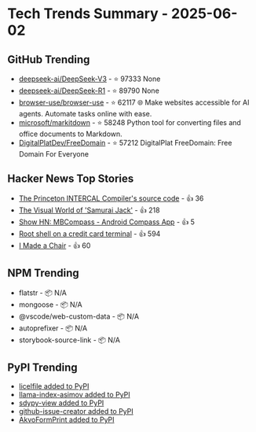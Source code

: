 # Tech Trends Summary - 2025-06-02

## GitHub Trending
- [deepseek-ai/DeepSeek-V3](https://github.com/deepseek-ai/DeepSeek-V3) - ⭐ 97333
  None
- [deepseek-ai/DeepSeek-R1](https://github.com/deepseek-ai/DeepSeek-R1) - ⭐ 89790
  None
- [browser-use/browser-use](https://github.com/browser-use/browser-use) - ⭐ 62117
  🌐 Make websites accessible for AI agents. Automate tasks online with ease.
- [microsoft/markitdown](https://github.com/microsoft/markitdown) - ⭐ 58248
  Python tool for converting files and office documents to Markdown.
- [DigitalPlatDev/FreeDomain](https://github.com/DigitalPlatDev/FreeDomain) - ⭐ 57212
  DigitalPlat FreeDomain: Free Domain For Everyone

## Hacker News Top Stories
- [The Princeton INTERCAL Compiler's source code](https://esoteric.codes/blog/published-for-the-first-time-the-original-intercal72-compiler-code) - 👍 36
- [The Visual World of 'Samurai Jack'](https://animationobsessive.substack.com/p/the-visual-world-of-samurai-jack) - 👍 218
- [Show HN: MBCompass - Android Compass App](https://github.com/MubarakNative/MBCompass) - 👍 5
- [Root shell on a credit card terminal](https://stefan-gloor.ch/yomani-hack) - 👍 594
- [I Made a Chair](https://milofultz.com/2025-05-27-i-made-a-chair.html) - 👍 60

## NPM Trending
- flatstr - 📦 N/A
- mongoose - 📦 N/A
- @vscode/web-custom-data - 📦 N/A
- autoprefixer - 📦 N/A
- storybook-source-link - 📦 N/A

## PyPI Trending
- [licelfile added to PyPI](https://pypi.org/project/licelfile/)
- [llama-index-asimov added to PyPI](https://pypi.org/project/llama-index-asimov/)
- [sdypy-view added to PyPI](https://pypi.org/project/sdypy-view/)
- [github-issue-creator added to PyPI](https://pypi.org/project/github-issue-creator/)
- [AkvoFormPrint added to PyPI](https://pypi.org/project/akvoformprint/)
